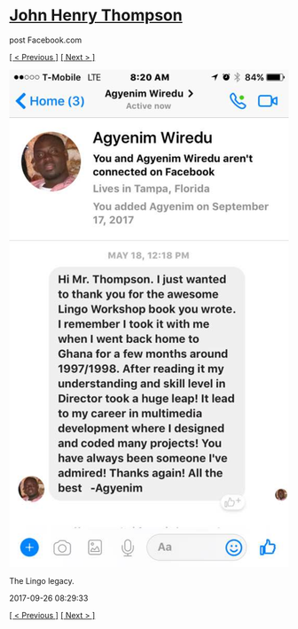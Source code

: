 # [John Henry Thompson](../README.md)
post Facebook.com

[[ < Previous ]](2017-09-26-2.md) [[ Next > ]](2017-09-26-4.md)

[![](../media/2017-09-26/Timeline-Photos-The-Lingo-legacy-1.jpg)](../README.md)

The Lingo legacy.

2017-09-26 08:29:33

[[ < Previous ]](2017-09-26-2.md) [[ Next > ]](2017-09-26-4.md)